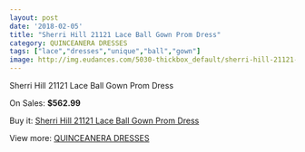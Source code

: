 ```yaml
---
layout: post
date: '2018-02-05'
title: "Sherri Hill 21121 Lace Ball Gown Prom Dress"
category: QUINCEANERA DRESSES
tags: ["lace","dresses","unique","ball","gown"]
image: http://img.eudances.com/5030-thickbox_default/sherri-hill-21121-lace-ball-gown-prom-dress.jpg
---
```

Sherri Hill 21121 Lace Ball Gown Prom Dress

On Sales: **$562.99**
<a href="https://www.eudances.com/en/quinceanera-dresses/1700-sherri-hill-21121-lace-ball-gown-prom-dress.html"><amp-img layout="responsive" width="600" height="600" src="//img.eudances.com/5030-thickbox_default/sherri-hill-21121-lace-ball-gown-prom-dress.jpg" alt="Sherri Hill 21121 Lace Ball Gown Prom Dress 0" /></a>
<a href="https://www.eudances.com/en/quinceanera-dresses/1700-sherri-hill-21121-lace-ball-gown-prom-dress.html"><amp-img layout="responsive" width="600" height="600" src="//img.eudances.com/5031-thickbox_default/sherri-hill-21121-lace-ball-gown-prom-dress.jpg" alt="Sherri Hill 21121 Lace Ball Gown Prom Dress 1" /></a>

Buy it: [Sherri Hill 21121 Lace Ball Gown Prom Dress](https://www.eudances.com/en/quinceanera-dresses/1700-sherri-hill-21121-lace-ball-gown-prom-dress.html "Sherri Hill 21121 Lace Ball Gown Prom Dress")

View more: [QUINCEANERA DRESSES](https://www.eudances.com/en/17-quinceanera-dresses "QUINCEANERA DRESSES")